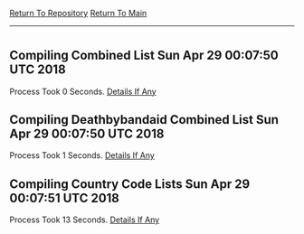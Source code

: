 [Return To Repository](https://github.com/deathbybandaid/piholeparser/)
[Return To Main](https://github.com/deathbybandaid/piholeparser/blob/dev-nomerge/RecentRunLogs/Mainlog.md)
____________________________________
# 
## Compiling Combined List Sun Apr 29 00:07:50 UTC 2018
Process Took 0 Seconds.
[Details If Any](https://github.com/deathbybandaid/piholeparser/blob/dev-nomerge/RecentRunLogs/TopLevelScripts/60-Writing-Additional-Lists/60-Compiling-Combined-List.md)

## Compiling Deathbybandaid Combined List Sun Apr 29 00:07:50 UTC 2018
Process Took 1 Seconds.
[Details If Any](https://github.com/deathbybandaid/piholeparser/blob/dev-nomerge/RecentRunLogs/TopLevelScripts/60-Writing-Additional-Lists/70-Compiling-Deathbybandaid-Combined-List.md)

## Compiling Country Code Lists Sun Apr 29 00:07:51 UTC 2018
Process Took 13 Seconds.
[Details If Any](https://github.com/deathbybandaid/piholeparser/blob/dev-nomerge/RecentRunLogs/TopLevelScripts/60-Writing-Additional-Lists/75-Compiling-Country-Code-Lists.md)

